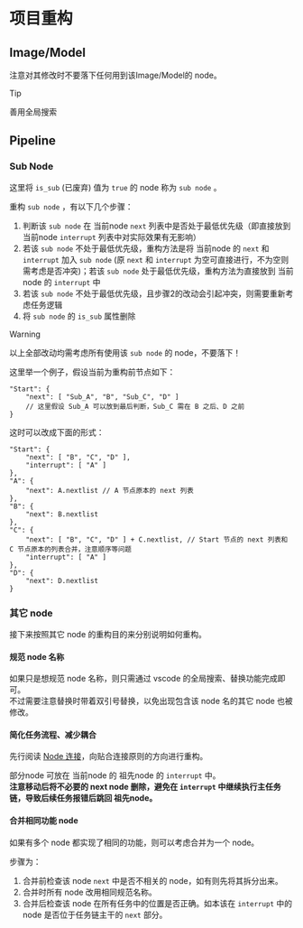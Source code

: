 # 项目重构

## Image/Model

注意对其修改时不要落下任何用到该Image/Model的 node。

> [!TIP]
>
> 善用全局搜索

## Pipeline

### Sub Node

这里将 `is_sub` (已废弃) 值为 `true` 的 node 称为 `sub node` 。

重构 `sub node` ，有以下几个步骤：

1. 判断该 `sub node` 在 当前node `next` 列表中是否处于最低优先级（即直接放到 当前node `interrupt` 列表中对实际效果有无影响）
2. 若该 `sub node` 不处于最低优先级，重构方法是将 当前node 的 `next` 和 `interrupt` 加入  `sub node` (原 `next` 和 `interrupt` 为空可直接进行，不为空则需考虑是否冲突)；若该 `sub node` 处于最低优先级，重构方法为直接放到 当前node 的 `interrupt` 中
3. 若该 `sub node` 不处于最低优先级，且步骤2的改动会引起冲突，则需要重新考虑任务逻辑
4. 将 `sub node` 的 `is_sub` 属性删除

> [!WARNING]
>
> 以上全部改动均需考虑所有使用该 `sub node` 的 node，不要落下！

这里举一个例子，假设当前为重构前节点如下：

```jsonc
"Start": {
    "next": [ "Sub_A", "B", "Sub_C", "D" ]
    // 这里假设 Sub_A 可以放到最后判断，Sub_C 需在 B 之后、D 之前
}
```

这时可以改成下面的形式：

```jsonc
"Start": {
    "next": [ "B", "C", "D" ],
    "interrupt": [ "A" ]
},
"A": {
    "next": A.nextlist // A 节点原本的 next 列表
},
"B": {
    "next": B.nextlist
},
"C": {
    "next": [ "B", "C", "D" ] + C.nextlist, // Start 节点的 next 列表和 C 节点原本的列表合并，注意顺序等问题
    "interrupt": [ "A" ]
},
"D": {
    "next": D.nextlist
}
```

### 其它 node

接下来按照其它 node 的重构目的来分别说明如何重构。

#### 规范 node 名称

如果只是想规范 node 名称，则只需通过 vscode 的全局搜索、替换功能完成即可。  
不过需要注意替换时带着双引号替换，以免出现包含该 node 名的其它 node 也被修改。

#### 简化任务流程、减少耦合

先行阅读 [Node 连接](./Pipeline编写.md#node-连接)，向贴合连接原则的方向进行重构。

部分node 可放在 当前node 的 祖先node 的 `interrupt` 中。  
**注意移动后将不必要的 next node 删除，避免在 `interrupt` 中继续执行主任务链，导致后续任务报错后跳回 祖先node。**

#### 合并相同功能 node

如果有多个 node 都实现了相同的功能，则可以考虑合并为一个 node。

步骤为：

1. 合并前检查该 node `next` 中是否不相关的 node，如有则先将其拆分出来。
2. 合并时所有 node 改用相同规范名称。
3. 合并后检查该 node 在所有任务中的位置是否正确。如本该在 `interrupt` 中的 node 是否位于任务链主干的 `next` 部分。
